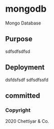 # mongodb
Mongo Database

## Purpose

sdfsdfsdfsd

## Deployment
dsfdsfsdf sdfsdfssfd

## committed

### Copyright
2020 Chettiyar & Co.
